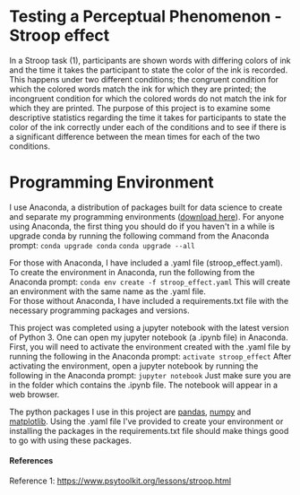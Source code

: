 # Testing a Perceptual Phenomenon - Stroop effect

In a Stroop task (1), participants are shown words with differing colors of ink and the time it takes the participant to state the color of the ink is recorded.  This happens under two different conditions;  the congruent condition for which the colored words match the ink for which they are printed;  the incongruent condition for which the colored words do not match the ink for which they are printed.  The purpose of this project is to examine some descriptive statistics regarding the time it takes for participants to state the color of the ink correctly under each of the conditions and to see if there is a significant difference between the mean times for each of the two conditions.

# Programming Environment
I use Anaconda, a distribution of packages built for data science to create and separate my programming environments ([download here](https://www.anaconda.com/download/)).  For anyone using Anaconda, the first thing you should do if you haven't in a while is upgrade conda by running the following command from the Anaconda prompt:
``
conda upgrade conda
``
``
conda upgrade --all
``

For those with Anaconda, I have included a .yaml file (stroop_effect.yaml).  To create the environment in Anaconda, run the following from the Anaconda prompt:
``
conda env create -f stroop_effect.yaml
``
This will create an environment with the same name as the .yaml file.  
For those without Anaconda, I have included a requirements.txt file with the necessary programming packages and versions.  

This project was completed using a jupyter notebook with the latest version of Python 3.  One can open my jupyter notebook (a .ipynb file) in Anaconda.  First, you will need to activate the environment created with the .yaml file by running the following in the Anaconda prompt:
``
activate stroop_effect
``
After activating the environment, open a jupyter notebook by running the following in the Anaconda prompt:
``
jupyter notebook
``
Just make sure you are in the folder which contains the .ipynb file.  The notebook will appear in a web browser.

The python packages I use in this project are [pandas](https://pandas.pydata.org/), [numpy](http://www.numpy.org/) and [matplotlib](https://matplotlib.org/).  Using the .yaml file I've provided to create your environment or installing the packages in the requirements.txt file should make things good to go with using these packages.


####                       **References**
Reference 1: https://www.psytoolkit.org/lessons/stroop.html
